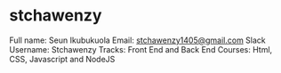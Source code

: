 # stchawenzy

Full name: Seun Ikubukuola
Email: stchawenzy1405@gmail.com
Slack Username: Stchawenzy
Tracks: Front End and Back End
Courses: Html, CSS, Javascript and NodeJS
